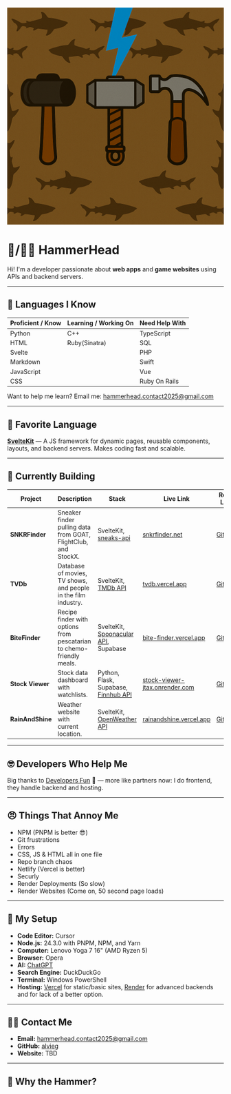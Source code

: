 ![HammerHead Logo](./logo.png)


# 🦈/🤕🔨 HammerHead

Hi! I'm a developer passionate about **web apps** and **game websites** using APIs and backend servers.

---

## 🧠 Languages I Know

| Proficient / Know | Learning / Working On | Need Help With |
| ----------------- | --------------------- | -------------- |
| Python            | C++                   | TypeScript     |
| HTML              | Ruby(Sinatra)         | SQL            |
| Svelte            |                       | PHP            |
| Markdown          |                       | Swift          |
| JavaScript        |                       | Vue            |
| CSS               |                       | Ruby On Rails  |

Want to help me learn? Email me: [hammerhead.contact2025@gmail.com](mailto:hammerhead.contact2025@gmail.com)


---

## 💎 Favorite Language

[**SvelteKit**](https://svelte.dev) — A JS framework for dynamic pages, reusable components, layouts, and backend servers. Makes coding fast and scalable.

---

## 🔧 Currently Building

| Project          | Description                                                          | Stack                                                             | Live Link                                                                 | Repo Link                                                                |
| ---------------- | -------------------------------------------------------------------- | ----------------------------------------------------------------- | ------------------------------------------------------------------------- | ------------------------------------------------------------------------ |
| **SNKRFinder**   | Sneaker finder pulling data from GOAT, FlightClub, and StockX.       | SvelteKit, [sneaks-api](https://www.npmjs.com/package/sneaks-api) | [snkrfinder.net](https://snkrfinder.net)                                  | [GitHub](https://github.com/Jalvie/snkrfinder)                           |
| **TVDb**         | Database of movies, TV shows, and people in the film industry.       | SvelteKit, [TMDb API](https://themoviedb.org)                     | [tvdb.vercel.app](https://tvdb.vercel.app)                                | [GitHub](https://github.com/alvieg/tvdb)                                 |
| **BiteFinder**   | Recipe finder with options from pescatarian to chemo-friendly meals. | SvelteKit, [Spoonacular API](https://spoonacular.com), Supabase   | [bite-finder.vercel.app](https://bite-finder.vercel.app)                  | [GitHub](https://github.com/alvieg/bitefinder)                           |
| **Stock Viewer** | Stock data dashboard with watchlists.                                | Python, Flask, Supabase, [Finnhub API](https://finnhub.io)        | [stock-viewer-jtax.onrender.com](https://stock-viewer-jtax.onrender.com)  | [GitHub](https://github.com/alvieg/stock-viewer)                         |
|**RainAndShine**  | Weather website with current location.                               | SvelteKit, [OpenWeather API](https://openweathermap.org)          | [rainandshine.vercel.app](https://rainandshine.vercel.app)                | [GitHub](https://github.com/avieg/rainandshine)                          |

---

## 🤓 Developers Who Help Me

Big thanks to [Developers Fun](https://github.com/developers-fun) 🛐 — more like partners now: I do frontend, they handle backend and hosting.

---

## 😠 Things That Annoy Me

- NPM (PNPM is better 😎)
- Git frustrations
- Errors
- CSS, JS & HTML all in one file
- Repo branch chaos
- Netlify (Vercel is better)
- Securly
- Render Deployments (So slow)
- Render Websites (Come on, 50 second page loads)

---

## 🧰 My Setup

- **Code Editor:** Cursor
- **Node.js:** 24.3.0 with PNPM, NPM, and Yarn
- **Computer:** Lenovo Yoga 7 16" (AMD Ryzen 5)
- **Browser:** Opera
- **AI:** [ChatGPT](https://chatgpt.com)
- **Search Engine:** DuckDuckGo
- **Terminal:** Windows PowerShell
- **Hosting:** [Vercel](https://vercel.com) for static/basic sites, [Render](https://render.com) for advanced backends and for lack of a better option.

---

## 🤙📧 Contact Me

- **Email:** [hammerhead.contact2025@gmail.com](mailto:hammerhead.contact2025@gmail.com)
- **GitHub:** [alvieg](https://github.com/alvieg)
- **Website:** TBD

---

## 🔨 Why the Hammer?
